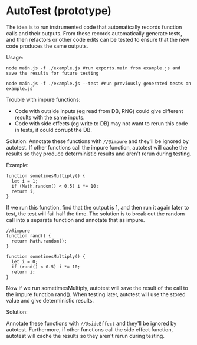 # AutoTest (prototype)


The idea is to run instrumented code that automatically records function calls and their outputs. From these records automatically generate tests, and then refactors or other code edits can be tested to ensure that the new code produces the same outputs.


Usage:

```node main.js -f ./example.js #run exports.main from example.js and save the results for future testing```

```node main.js -f ./example.js --test #run previously generated tests on example.js```


Trouble with impure functions:
* Code with outside inputs (eg read from DB, RNG) could give different results with the same inputs.
* Code with side effects (eg write to DB) may not want to rerun this code in tests, it could corrupt the DB.

Solution:
Annotate these functions with `//@impure` and they'll be ignored by autotest. If other functions call the impure function, autotest will cache the results so they produce deterministic results and aren't rerun during testing.

Example:
```
function sometimesMultiply() {
  let i = 1;
  if (Math.random() < 0.5) i *= 10;
  return i;
}
```
If we run this function, find that the output is 1, and then run it again later to test, the test will fail half the time. The solution is to break out the random call into a separate function and annotate that as impure.
```
//@impure
function rand() {
  return Math.random();
}

function sometimesMultiply() {
  let i = 0;
  if (rand() < 0.5) i *= 10;
  return i;
}
```
Now if we run sometimesMultiply, autotest will save the result of the call to the impure function rand(). When testing later, autotest will use the stored value and give deterministic results.

Solution:

Annotate these functions with `//@sideEffect` and they'll be ignored by autotest. Furthermore, if other functions call the side effect function, autotest will cache the results so they aren't rerun during testing.

